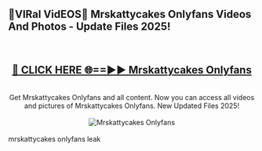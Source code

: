 <h2>🔴VIRal VidEOS🔴 Mrskattycakes Onlyfans Videos And Photos - Update Files 2025!</h2>
<br>
<div align="center">
<h2><a href="https://virallinks.top/odZfE0" rel="nofollow">🔴 CLICK HERE 🌐==►► Mrskattycakes Onlyfans</a></h2>
<br>
Get Mrskattycakes Onlyfans and all content. Now you can access all videos and pictures of Mrskattycakes Onlyfans. New Updated Files 2025!
<br>
<br>
<a href="https://virallinks.top/odZfE0" rel="nofollow" data-target="animated-image.originalLink"><img src="https://i.imgur.com/dJHk4Zq.gif)" alt="Mrskattycakes Onlyfans" style="max-width: 100%; display: inline-block;" data-target="animated-image.originalImage"></a>
</div>
<br>
mrskattycakes onlyfans leak